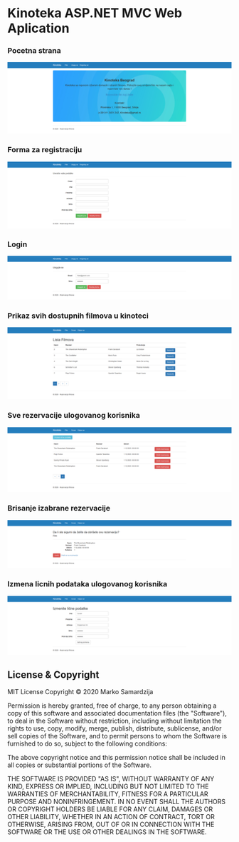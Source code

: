 # Kinoteka ASP.NET MVC Web Aplication

### Pocetna strana
<img src="Slike/MainPage.png">

### Forma za registraciju
<img src="Slike/Registracija.png">

### Login
<img src="Slike/LogIn.png">

### Prikaz svih dostupnih filmova u kinoteci
<img src="Slike/ListaFilmova.png">

### Sve rezervacije ulogovanog korisnika
<img src="Slike/KorisnikoveRezervacije.png">

### Brisanje izabrane rezervacije
<img src="Slike/BrisanjeRezervacije.png">

### Izmena licnih podataka ulogovanog korisnika
<img src="Slike/IzmenaPodataka.png">


## License & Copyright

MIT License Copyright © 2020 Marko Samardzija

Permission is hereby granted, free of charge, to any person obtaining a copy
of this software and associated documentation files (the "Software"), to deal
in the Software without restriction, including without limitation the rights
to use, copy, modify, merge, publish, distribute, sublicense, and/or sell
copies of the Software, and to permit persons to whom the Software is
furnished to do so, subject to the following conditions:

The above copyright notice and this permission notice shall be included in all
copies or substantial portions of the Software.

THE SOFTWARE IS PROVIDED "AS IS", WITHOUT WARRANTY OF ANY KIND, EXPRESS OR
IMPLIED, INCLUDING BUT NOT LIMITED TO THE WARRANTIES OF MERCHANTABILITY,
FITNESS FOR A PARTICULAR PURPOSE AND NONINFRINGEMENT. IN NO EVENT SHALL THE
AUTHORS OR COPYRIGHT HOLDERS BE LIABLE FOR ANY CLAIM, DAMAGES OR OTHER
LIABILITY, WHETHER IN AN ACTION OF CONTRACT, TORT OR OTHERWISE, ARISING FROM,
OUT OF OR IN CONNECTION WITH THE SOFTWARE OR THE USE OR OTHER DEALINGS IN THE
SOFTWARE.
